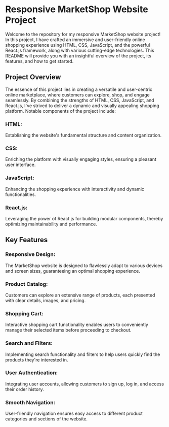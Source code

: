 # Responsive MarketShop Website Project
Welcome to the repository for my responsive MarketShop website project! In this project, I have crafted an immersive and user-friendly online shopping experience using HTML, CSS, JavaScript, and the powerful React.js framework, along with various cutting-edge technologies. This README will provide you with an insightful overview of the project, its features, and how to get started.
## Project Overview
The essence of this project lies in creating a versatile and user-centric online marketplace, where customers can explore, shop, and engage seamlessly. By combining the strengths of HTML, CSS, JavaScript, and React.js, I've strived to deliver a dynamic and visually appealing shopping platform. Notable components of the project include:
### HTML: 
Establishing the website's fundamental structure and content organization.
### CSS: 
Enriching the platform with visually engaging styles, ensuring a pleasant user interface.
### JavaScript:
 Enhancing the shopping experience with interactivity and dynamic functionalities.
### React.js:
 Leveraging the power of React.js for building modular components, thereby optimizing maintainability and performance.
## Key Features
### Responsive Design:
 The MarketShop website is designed to flawlessly adapt to various devices and screen sizes, guaranteeing an optimal shopping experience.
### Product Catalog:
 Customers can explore an extensive range of products, each presented with clear details, images, and pricing.
### Shopping Cart: 
Interactive shopping cart functionality enables users to conveniently manage their selected items before proceeding to checkout.
### Search and Filters: 
Implementing search functionality and filters to help users quickly find the products they're interested in.
### User Authentication: 
Integrating user accounts, allowing customers to sign up, log in, and access their order history.
### Smooth Navigation:
 User-friendly navigation ensures easy access to different product categories and sections of the website.

